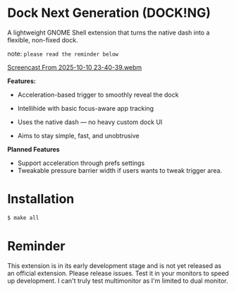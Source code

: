 # Dock Next Generation (DOCK!NG)
A lightweight GNOME Shell extension that turns the native dash into a flexible, non-fixed dock.

note: `please read the reminder below`

[Screencast From 2025-10-10 23-40-39.webm](https://github.com/user-attachments/assets/f17627cc-b7c9-44f6-a892-4bfded2a10d1)

**Features:**

- Acceleration-based trigger to smoothly reveal the dock

- Intellihide with basic focus-aware app tracking

- Uses the native dash — no heavy custom dock UI

- Aims to stay simple, fast, and unobtrusive

**Planned Features**
- Support acceleration through prefs settings
- Tweakable pressure barrier width if users wants to tweak trigger area.

# Installation
```bash
$ make all
```

# Reminder
This extension is in its early development stage and is not yet released
as an official extension. Please release issues. Test it in your monitors
to speed up development. I can't truly test multimonitor as I'm limited to
dual monitor. 
